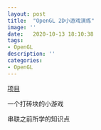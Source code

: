 ```yaml
---
layout: post
title:  "OpenGL 2D小游戏演练"
image: ''
date:   2020-10-13 18:10:38
tags:
- OpenGL
description: ''
categories: 
- OpenGL
---
```

[项目](..\assets\lib\testMatrix.zip)

一个打砖块的小游戏

串联之前所学的知识点